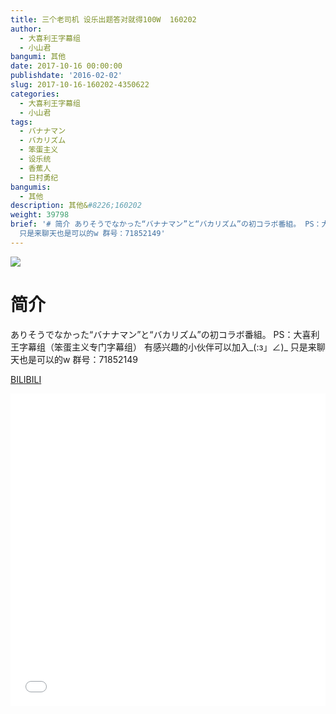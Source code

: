 ```yaml
---
title: 三个老司机 设乐出题答对就得100W  160202
author:
  - 大喜利王字幕组
  - 小山君
bangumi: 其他
date: 2017-10-16 00:00:00
publishdate: '2016-02-02'
slug: 2017-10-16-160202-4350622
categories:
  - 大喜利王字幕组
  - 小山君
tags:
  - バナナマン
  - バカリズム
  - 笨蛋主义
  - 设乐统
  - 香蕉人
  - 日村勇纪
bangumis:
  - 其他
description: 其他&#8226;160202
weight: 39798
brief: '# 简介 ありそうでなかった“バナナマン”と“バカリズム”の初コラボ番組。 PS：大喜利王字幕组（笨蛋主义专门字幕组） 有感兴趣的小伙伴可以加入_(:з」∠)_
  只是来聊天也是可以的w 群号：71852149'
---
```


![](https://i.imgur.com/E29hOt7.jpg)

# 简介  
ありそうでなかった“バナナマン”と“バカリズム”の初コラボ番組。
PS：大喜利王字幕组（笨蛋主义专门字幕组） 
有感兴趣的小伙伴可以加入_(:з」∠)_  只是来聊天也是可以的w
群号：71852149

  [BILIBILI](https://www.bilibili.com/video/av4350622/)


<div class="vcontainer">  <iframe class='video' src="//www.bilibili.com/blackboard/player.html?aid=4350622" width="100%" height="500" frameborder="0" allowfullscreen="allowfullscreen"></iframe></div>
